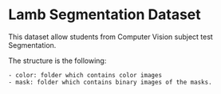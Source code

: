 # Lamb Segmentation Dataset

This dataset allow students from Computer Vision subject test Segmentation.

The structure is the following:

	- color: folder which contains color images
	- mask: folder which contains binary images of the masks.